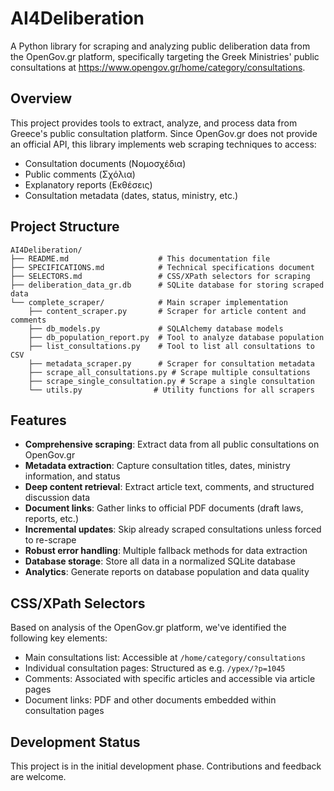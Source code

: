 # AI4Deliberation

A Python library for scraping and analyzing public deliberation data from the OpenGov.gr platform, specifically targeting the Greek Ministries' public consultations at https://www.opengov.gr/home/category/consultations.

## Overview

This project provides tools to extract, analyze, and process data from Greece's public consultation platform. Since OpenGov.gr does not provide an official API, this library implements web scraping techniques to access:

- Consultation documents (Νομοσχέδια)
- Public comments (Σχόλια)
- Explanatory reports (Εκθέσεις)
- Consultation metadata (dates, status, ministry, etc.)

## Project Structure

```
AI4Deliberation/
├── README.md                    # This documentation file
├── SPECIFICATIONS.md            # Technical specifications document
├── SELECTORS.md                 # CSS/XPath selectors for scraping
├── deliberation_data_gr.db      # SQLite database for storing scraped data
└── complete_scraper/            # Main scraper implementation
    ├── content_scraper.py       # Scraper for article content and comments
    ├── db_models.py             # SQLAlchemy database models
    ├── db_population_report.py  # Tool to analyze database population
    ├── list_consultations.py    # Tool to list all consultations to CSV
    ├── metadata_scraper.py      # Scraper for consultation metadata
    ├── scrape_all_consultations.py # Scrape multiple consultations
    ├── scrape_single_consultation.py # Scrape a single consultation
    └── utils.py                # Utility functions for all scrapers
```

## Features

- **Comprehensive scraping**: Extract data from all public consultations on OpenGov.gr
- **Metadata extraction**: Capture consultation titles, dates, ministry information, and status
- **Deep content retrieval**: Extract article text, comments, and structured discussion data
- **Document links**: Gather links to official PDF documents (draft laws, reports, etc.)
- **Incremental updates**: Skip already scraped consultations unless forced to re-scrape
- **Robust error handling**: Multiple fallback methods for data extraction
- **Database storage**: Store all data in a normalized SQLite database
- **Analytics**: Generate reports on database population and data quality

## CSS/XPath Selectors

Based on analysis of the OpenGov.gr platform, we've identified the following key elements:

- Main consultations list: Accessible at `/home/category/consultations`
- Individual consultation pages: Structured as e.g. `/ypex/?p=1045`
- Comments: Associated with specific articles and accessible via article pages
- Document links: PDF and other documents embedded within consultation pages

## Development Status

This project is in the initial development phase. Contributions and feedback are welcome.
